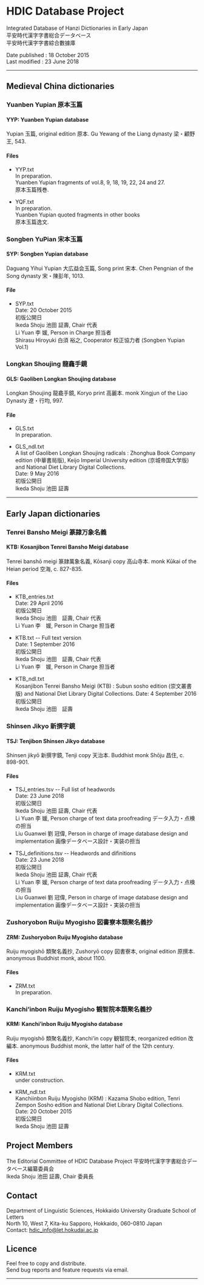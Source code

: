 # HDIC Database Project

Integrated Database of Hanzi Dictionaries in Early Japan  
平安時代漢字字書総合データベース  
平安時代漢字字書綜合數據庫  

Date published : 18 October 2015  
Last modified : 23 June 2018  

---
## Medieval China dictionaries

### Yuanben Yupian 原本玉篇
#### YYP: Yuanben Yupian database

Yupian 玉篇, original edition 原本. Gu Yewang of the Liang dynasty 梁・顧野王, 543.  

#### Files
* YYP.txt  
In preparation.  
Yuanben Yupian fragments of vol.8, 9, 18, 19, 22, 24 and 27.  
原本玉篇残巻.  

* YQF.txt  
In preparation.  
Yuanben Yupian quoted fragments in other books  
原本玉篇逸文.

### Songben YuPian 宋本玉篇

#### SYP: Songben Yupian database

Daguang Yihui Yupian 大広益会玉篇, Song print 宋本. Chen Pengnian of the Song dynasty 宋・陳彭年, 1013.

#### File
* SYP.txt  
Date: 20 October 2015  
初版公開日  
Ikeda Shoju 池田 証壽, Chair 代表  
Li Yuan 李 媛, Person in Charge 担当者    
Shirasu Hiroyuki 白須 裕之, Cooperator 校正協力者 (Songben Yupian Vol.1)

### Longkan Shoujing 龍龕手鏡
#### GLS: Gaoliben Longkan Shoujing database


Longkan Shoujing 龍龕手鏡, Koryo print 高麗本. monk Xingjun of the Liao Dynasty 遼・行均, 997.

#### File
* GLS.txt  
In preparation.  

* GLS_ndl.txt  
A list of Gaoliben Longkan Shoujing radicals : Zhonghua Book Company edition (中華書局版), Keijo Imperial University edition (京城帝国大学版) and National Diet Library Digital Collections.  
Date: 9 May 2016  
初版公開日  
Ikeda Shoju 池田 証壽  
  
------------------------

## Early Japan dictionaries

### Tenrei Bansho Meigi 篆隷万象名義
#### KTB:  Kosanjibon Tenrei Bansho Meigi database 

Tenrei banshō meigi 篆隷萬象名義, Kōsanji copy 高山寺本. monk Kūkai of the Heian period 空海, c. 827-835.

#### Files
* KTB_entries.txt  
Date: 29 April 2016  
初版公開日  
Ikeda Shoju 池田　証壽, Chair 代表  
Li Yuan 李　媛, Person in Charge 担当者    

* KTB.txt  -- Full text version  
Date: 1 September 2016  
初版公開日  
Ikeda Shoju 池田　証壽, Chair 代表  
Li Yuan 李　媛, Person in Charge 担当者    

* KTB_ndl.txt  
Kosanjibon Tenrei Bansho Meigi (KTB) : Subun sosho edition (崇文叢書版) and National Diet Library Digital Collections.
Date: 4 September 2016  
初版公開日  
Ikeda Shoju 池田　証壽


### Shinsen Jikyo 新撰字鏡
#### TSJ: Tenjibon Shinsen Jikyo database

Shinsen jikyō 新撰字鏡, Tenji copy 天治本. Buddhist monk Shōju 昌住, c. 898-901.

#### Files

* TSJ_entries.tsv -- Full list of headwords  
Date: 23 June 2018  
初版公開日  
Ikeda Shoju 池田 証壽, Chair 代表  
Li Yuan 李 媛, Person charge of text data proofreading データ入力・点検の担当   
Liu Guanwei 劉 冠偉, Person in charge of image database design and implementation 画像データベース設計・実装の担当   

* TSJ_definitions.tsv -- Headwords and difinitions  
Date: 23 June 2018  
初版公開日  
Ikeda Shoju 池田 証壽, Chair 代表  
Li Yuan 李 媛, Person charge of text data proofreading データ入力・点検の担当   
Liu Guanwei 劉 冠偉, Person in charge of image database design and implementation 画像データベース設計・実装の担当   


### Zushoryobon Ruiju Myogisho 図書寮本類聚名義抄
#### ZRM: Zushoryobon Ruiju Myogisho database

Ruiju myogishō 類聚名義抄, Zushoryō copy 図書寮本, original edition 原撰本. anonymous Buddhist monk, about 1100.

#### Files
* ZRM.txt  
In preparation.

### Kanchi’inbon Ruiju Myogisho 観智院本類聚名義抄
#### KRM: Kanchi’inbon Ruiju Myogisho database

Ruiju myogishō 類聚名義抄, Kanchi’in copy 観智院本, reorganized edition 改編本. anonymous Buddhist monk, the latter half of the 12th century.

#### Files
* KRM.txt  
under construction.

* KRM_ndl.txt  
Kanchiinbon Ruiju Myogisho (KRM) : Kazama Shobo edition, Tenri Zempon Sosho edition and National Diet Library Digital Collections.  
Date: 20 October 2015  
初版公開日  
Ikeda Shoju 池田 証壽  

## Project Members
The Editorial Committee of HDIC Database Project
平安時代漢字字書総合データベース編纂委員会  
Ikeda Shoju 池田 証壽, Chair 委員長  


## Contact
Department of Linguistic Sciences, Hokkaido University Graduate School of Letters  
North 10, West 7, Kita-ku Sapporo, Hokkaido, 060-0810 Japan  
Contact: hdic_info@let.hokudai.ac.jp

## Licence
Feel free to copy and distribute.  
Send bug reports and feature requests via email.  


---
